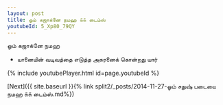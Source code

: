 ```yaml
---
layout: post
title: ஓம் கஜாக்னே நமஹ ௧௧ டைம்ஸ்
youtubeId: 5_Xp80_79QY
---
```

 
 
 ஓம் கஜாக்னே நமஹ  
 
 -  யானையின் வடிவத்தை எடுத்த அசுரனைக் கொன்றது யார் 
 
  
 
  
 
 
 
 
 
 


{% include youtubePlayer.html id=page.youtubeId %}
 
[Next]({{ site.baseurl }}{% link  split2/_posts/2014-11-27-ஓம் சதுஷ் படையை நமஹ ௧௧ டைம்ஸ்.md%})
 
